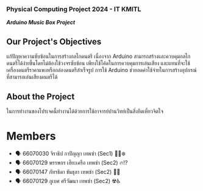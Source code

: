 ### Physical Computing Project 2024 - IT KMITL
***Arduino Music Box Project***

## Our Project's Objectives
แก้ปัญหาความซับซ้อนในการสร้างกลไกดนตรี เนื่องจาก Arduino สามารถสร้างและควบคุมกลไกดนตรีได้ง่ายขึ้นโดยไม่ต้องใช้วงจรซับซ้อน เพียงใช้โค้ดในการควบคุมการเล่นเสียง และแทนที่จะใช้เครื่องดนตรีราคาแพงหรือกล่องดนตรีสำเร็จรูป การใช้ Arduino ช่วยลดค่าใช้จ่ายในการสร้างอุปกรณ์ที่สามารถเล่นเสียงดนตรีได้

## About the Project
ในการทำงานของโปรเจคนี้ทำงานได้ด้วยการใช้อาจารย์ปานวิทย์เป็นสิ่งยึดเหี่ยวจิตใจ

# Members
- :speaking_head: 66070030 จิราธิป กาปัญญา เทพซ่า (Sec1) 🐧🧊❄️
- :speaking_head: 66070129 พรรษกร เฮียะเครือ เทพซ่า (Sec2) :fire::interrobang:
- :speaking_head: 66070147 ภัทรธิดา ขันธุลา เทพซ่า (Sec2) 🦚✨
- :speaking_head: 66070129 ภูเบศ ศรีวัฒนา เทพซ่า (Sec2) :radioactive::wheelchair:
